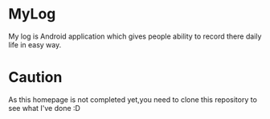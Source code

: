 # MyLog

My log is Android application which gives people ability to record there daily life in easy way.


# Caution

As this homepage is not completed yet,you need to clone this repository to see what I've done :D
